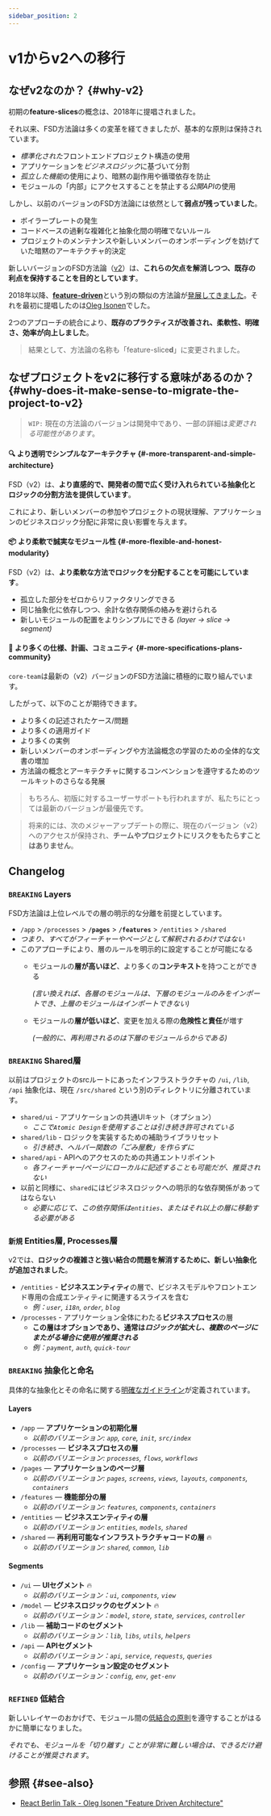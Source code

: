 ```yaml
---
sidebar_position: 2
---
```


# v1からv2への移行

## なぜv2なのか？ {#why-v2}

初期の**feature-slices**の概念は、2018年に提唱されました。

それ以来、FSD方法論は多くの変革を経てきましたが、基本的な原則は保持されています。

- *標準化された*フロントエンドプロジェクト構造の使用
- アプリケーションを*ビジネスロジック*に基づいて分割
- *孤立した機能*の使用により、暗黙の副作用や循環依存を防止
- モジュールの「内部」にアクセスすることを禁止する*公開API*の使用

しかし、以前のバージョンのFSD方法論には依然として**弱点が残っていました**。

- ボイラープレートの発生
- コードベースの過剰な複雑化と抽象化間の明確でないルール
- プロジェクトのメンテナンスや新しいメンバーのオンボーディングを妨げていた暗黙のアーキテクチャ的決定

新しいバージョンのFSD方法論（[v2][ext-v2]）は、**これらの欠点を解消しつつ、既存の利点を保持することを目的としています**。

2018年以降、[**feature-driven**][ext-fdd]という別の類似の方法論が[発展してきました][ext-fdd-issues]。それを最初に提唱したのは[Oleg Isonen][ext-kof]でした。

2つのアプローチの統合により、**既存のプラクティスが改善され、柔軟性、明確さ、効率が向上しました**。

> 結果として、方法論の名称も「feature-slice**d**」に変更されました。

## なぜプロジェクトをv2に移行する意味があるのか？ {#why-does-it-make-sense-to-migrate-the-project-to-v2}

> `WIP:` 現在の方法論のバージョンは開発中であり、一部の詳細は*変更される可能性があります*。

#### 🔍 より透明でシンプルなアーキテクチャ {#-more-transparent-and-simple-architecture}

FSD（v2）は、**より直感的で、開発者の間で広く受け入れられている抽象化とロジックの分割方法を提供しています**。

これにより、新しいメンバーの参加やプロジェクトの現状理解、アプリケーションのビジネスロジック分配に非常に良い影響を与えます。

#### 📦 より柔軟で誠実なモジュール性 {#-more-flexible-and-honest-modularity}

FSD（v2）は、**より柔軟な方法でロジックを分配することを可能にしています**。

- 孤立した部分をゼロからリファクタリングできる
- 同じ抽象化に依存しつつ、余計な依存関係の絡みを避けられる
- 新しいモジュールの配置をよりシンプルにできる *(layer → slice → segment)*

#### 🚀 より多くの仕様、計画、コミュニティ {#-more-specifications-plans-community}

`core-team`は最新の（v2）バージョンのFSD方法論に積極的に取り組んでいます。

したがって、以下のことが期待できます。

- より多くの記述されたケース/問題
- より多くの適用ガイド
- より多くの実例
- 新しいメンバーのオンボーディングや方法論概念の学習のための全体的な文書の増加
- 方法論の概念とアーキテクチャに関するコンベンションを遵守するためのツールキットのさらなる発展

> もちろん、初版に対するユーザーサポートも行われますが、私たちにとっては最新のバージョンが最優先です。

> 将来的には、次のメジャーアップデートの際に、現在のバージョン（v2）へのアクセスが保持され、**チームやプロジェクトにリスクをもたらすことはありません**。

## Changelog

### `BREAKING` Layers

FSD方法論は上位レベルでの層の明示的な分離を前提としています。

- `/app` > `/processes` > **`/pages`** > **`/features`** > `/entities` > `/shared`
- *つまり、すべてがフィーチャーやページとして解釈されるわけではない*
- このアプローチにより、層のルールを明示的に設定することが可能になる
  - モジュールの**層が高いほど**、より多くの**コンテキスト**を持つことができる
  
    *(言い換えれば、各層のモジュールは、下層のモジュールのみをインポートでき、上層のモジュールはインポートできない)*
  - モジュールの**層が低いほど**、変更を加える際の**危険性と責任**が増す
  
    *(一般的に、再利用されるのは下層のモジュールらからである)*

### `BREAKING` Shared層

以前はプロジェクトのsrcルートにあったインフラストラクチャの `/ui`, `/lib`, `/api` 抽象化は、現在 `/src/shared` という別のディレクトリに分離されています。

- `shared/ui` - アプリケーションの共通UIキット（オプション）
  - *ここで`Atomic Design`を使用することは引き続き許可されている*
- `shared/lib` - ロジックを実装するための補助ライブラリセット
  - *引き続き、ヘルパー関数の「ごみ屋敷」を作らずに*
- `shared/api` - APIへのアクセスのための共通エントリポイント
  - *各フィーチャー/ページにローカルに記述することも可能だが、推奨されない*
- 以前と同様に、`shared`にはビジネスロジックへの明示的な依存関係があってはならない
  - *必要に応じて、この依存関係は`entities`、またはそれ以上の層に移動する必要がある*

### `新規` Entities層, Processes層

v2では、**ロジックの複雑さと強い結合の問題を解消するために、新しい抽象化が追加されました**。

- `/entities` - **ビジネスエンティティ**の層で、ビジネスモデルやフロントエンド専用の合成エンティティに関連するスライスを含む
  - *例：`user`, `i18n`, `order`, `blog`*
- `/processes` - アプリケーション全体にわたる**ビジネスプロセス**の層
  - **この層はオプションであり、通常は*ロジックが拡大し、複数のページにまたがる場合に使用が推奨される***
  - *例：`payment`, `auth`, `quick-tour`*

### `BREAKING` 抽象化と命名

具体的な抽象化とその命名に関する[明確なガイドライン][refs-adaptability]が定義されています。

#### Layers

- `/app` — **アプリケーションの初期化層**
  - *以前のバリエーション: `app`, `core`, `init`, `src/index`*
- `/processes` — **ビジネスプロセスの層**
  - *以前のバリエーション: `processes`, `flows`, `workflows`*
- `/pages` — **アプリケーションのページ層**
  - *以前のバリエーション: `pages`, `screens`, `views`, `layouts`, `components`, `containers`*
- `/features` — **機能部分の層**
  - *以前のバリエーション: `features`, `components`, `containers`*
- `/entities` — **ビジネスエンティティの層**
  - *以前のバリエーション: `entities`, `models`, `shared`*
- `/shared` — **再利用可能なインフラストラクチャコードの層** 🔥
  - *以前のバリエーション: `shared`, `common`, `lib`*

#### Segments

- `/ui` — **UIセグメント** 🔥
  - *以前のバリエーション：`ui`, `components`, `view`*
- `/model` — **ビジネスロジックのセグメント** 🔥
  - *以前のバリエーション：`model`, `store`, `state`, `services`, `controller`*
- `/lib` — **補助コードのセグメント**
  - *以前のバリエーション：`lib`, `libs`, `utils`, `helpers`*
- `/api` — **APIセグメント**
  - *以前のバリエーション：`api`, `service`, `requests`, `queries`*
- `/config` — **アプリケーション設定のセグメント**
  - *以前のバリエーション：`config`, `env`, `get-env`*

### `REFINED` 低結合

新しいレイヤーのおかげで、モジュール間の[低結合の原則][refs-low-coupling]を遵守することがはるかに簡単になりました。

*それでも、モジュールを「切り離す」ことが非常に難しい場合は、できるだけ避けることが推奨されます*。

## 参照 {#see-also}

- [React Berlin Talk - Oleg Isonen "Feature Driven Architecture"][ext-kof-fdd]

[refs-low-coupling]: /docs/reference/slices-segments#zero-coupling-high-cohesion
[refs-adaptability]: /docs/about/understanding/naming

[ext-fdd]: https://github.com/feature-sliced/documentation/tree/rc/feature-driven
[ext-fdd-issues]: https://github.com/kof/feature-driven-architecture/issues
[ext-v2]: https://github.com/feature-sliced/documentation
[ext-kof]: https://github.com/kof
[ext-kof-fdd]: https://www.youtube.com/watch?v=BWAeYuWFHhs
